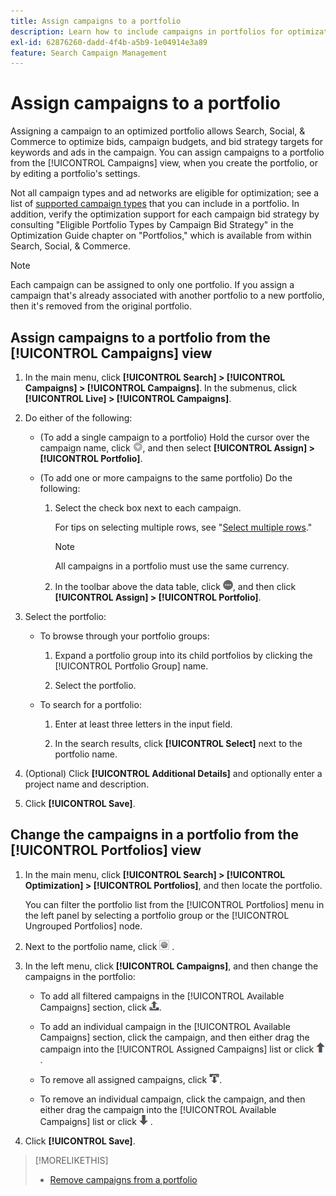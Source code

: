 ```yaml
---
title: Assign campaigns to a portfolio
description: Learn how to include campaigns in portfolios for optimization.
exl-id: 62876260-dadd-4f4b-a5b9-1e04914e3a89
feature: Search Campaign Management
---
```

# Assign campaigns to a portfolio

Assigning a campaign to an optimized portfolio allows Search, Social, & Commerce to optimize bids, campaign budgets, and bid strategy targets for keywords and ads in the campaign. You can assign campaigns to a portfolio from the [!UICONTROL Campaigns] view, when you create the portfolio, or by editing a portfolio's settings.

Not all campaign types and ad networks are eligible for optimization; see a list of [supported campaign types](/help/search-social-commerce/introduction/supported-inventory.md) that you can include in a portfolio. In addition, verify the optimization support for each campaign bid strategy by consulting "Eligible Portfolio Types by Campaign Bid Strategy" in the Optimization Guide chapter on "Portfolios," which is available from within Search, Social, & Commerce.<!-- verify convention for referencing Optimization Guide here -->

>[!NOTE]
>
>Each campaign can be assigned to only one portfolio. If you assign a campaign that's already associated with another portfolio to a new portfolio, then it's removed from the original portfolio.

## Assign campaigns to a portfolio from the [!UICONTROL Campaigns] view

1. In the main menu, click **[!UICONTROL Search] > [!UICONTROL Campaigns] > [!UICONTROL Campaigns]**. In the submenus, click **[!UICONTROL Live] > [!UICONTROL Campaigns]**.

1. Do either of the following:

   * (To add a single campaign to a portfolio) Hold the cursor over the campaign name, click ![Menu button](/help/search-social-commerce/assets/arrow-dropdown-menu.png "Menu button"), and then select **[!UICONTROL Assign] > [!UICONTROL Portfolio]**.
   
   * (To add one or more campaigns to the same portfolio) Do the following:
   
     1. Select the check box next to each campaign.
     
        For tips on selecting multiple rows, see "[Select multiple rows](/help/search-social-commerce/common-tasks/navigation-editing-selection/multiple-rows-select.md)."
        
        >[!NOTE]
        >
        >All campaigns in a portfolio must use the same currency.

     1. In the toolbar above the data table, click ![More](/help/search-social-commerce/assets/more.png "More"), and then click **[!UICONTROL Assign] > [!UICONTROL Portfolio]**.

1. Select the portfolio:

   * To browse through your portfolio groups:
   
     1. Expand a portfolio group into its child portfolios by clicking the [!UICONTROL Portfolio Group] name.
     
     1. Select the portfolio.

   * To search for a portfolio:
   
     1. Enter at least three letters in the input field.
     
     1. In the search results, click **[!UICONTROL Select]** next to the portfolio name.

1. (Optional) Click **[!UICONTROL Additional Details]** and optionally enter a project name and description.

1. Click **[!UICONTROL Save]**.

## Change the campaigns in a portfolio from the [!UICONTROL Portfolios] view

1. In the main menu, click **[!UICONTROL Search] > [!UICONTROL Optimization] > [!UICONTROL Portfolios]**, and then locate the portfolio.

   You can filter the portfolio list from the [!UICONTROL Portfolios] menu in the left panel by selecting a portfolio group or the [!UICONTROL Ungrouped Portfolios] node.

1. Next to the portfolio name, click ![View/edit settings button](/help/search-social-commerce/assets/settings.png "View/edit settings button") .

1. In the left menu, click **[!UICONTROL Campaigns]**, and then change the campaigns in the portfolio:

   * To add all filtered campaigns in the [!UICONTROL Available Campaigns] section, click ![Assign all campaigns to portfolio](/help/search-social-commerce/assets/arrow-assign-all.png "Assign all campaigns to portfolio").
   
   * To add an individual campaign in the [!UICONTROL Available Campaigns] section, click the campaign, and then either drag the campaign into the [!UICONTROL Assigned Campaigns] list or click ![Assign campaign to portfolio](/help/search-social-commerce/assets/arrow-assign.png "Assign campaign to portfolio").

   * To remove all assigned campaigns, click ![Remove all campaigns from portfolio](/help/search-social-commerce/assets/arrow-remove-all.png "Remove all campaigns from portfolio").

   * To remove an individual campaign, click the campaign, and then either drag the campaign into the [!UICONTROL Available Campaigns] list or click ![Remove campaign from portfolio](/help/search-social-commerce/assets/arrow-remove.png "Remove campaign from portfolio") .

1. Click **[!UICONTROL Save]**.

>[!MORELIKETHIS]
>
>* [Remove campaigns from a portfolio](/help/search-social-commerce/campaign-management/campaign-remove-from-portfolio.md)
